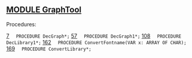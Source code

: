 
## [MODULE GraphTool](https://github.com/io-core/Draw/blob/main/GraphTool.Mod)

Procedures:

[7](https://github.com/io-core/Draw/blob/main/GraphTool.Mod#7) `  PROCEDURE DecGraph*;`
[57](https://github.com/io-core/Draw/blob/main/GraphTool.Mod#57) `  PROCEDURE DecGraph1*;`
[108](https://github.com/io-core/Draw/blob/main/GraphTool.Mod#108) `  PROCEDURE DecLibrary1*;`
[162](https://github.com/io-core/Draw/blob/main/GraphTool.Mod#162) `  PROCEDURE ConvertFontname(VAR x: ARRAY OF CHAR);`
[169](https://github.com/io-core/Draw/blob/main/GraphTool.Mod#169) `  PROCEDURE ConvertLibrary*;`
